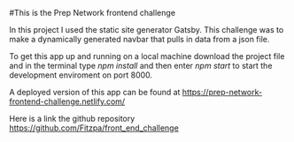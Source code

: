 #This is the Prep Network frontend challenge

In this project I used the static site generator Gatsby. 
This challenge was to make a dynamically generated navbar that pulls in data from a json file.

To get this app up and running on a local machine download the project file and in the terminal type *npm install*
and then enter *npm start* to start the development enviroment on port 8000.

A deployed version of this app can be found at https://prep-network-frontend-challenge.netlify.com/

Here is a link the github repository https://github.com/Fitzpa/front_end_challenge
